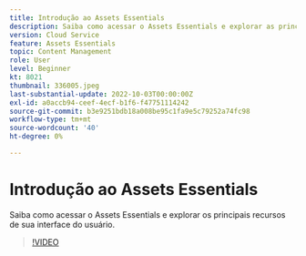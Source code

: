 ```yaml
---
title: Introdução ao Assets Essentials
description: Saiba como acessar o Assets Essentials e explorar as principais facetas de sua interface do usuário.
version: Cloud Service
feature: Assets Essentials
topic: Content Management
role: User
level: Beginner
kt: 8021
thumbnail: 336005.jpeg
last-substantial-update: 2022-10-03T00:00:00Z
exl-id: a0accb94-ceef-4ecf-b1f6-f47751114242
source-git-commit: b3e9251bdb18a008be95c1fa9e5c79252a74fc98
workflow-type: tm+mt
source-wordcount: '40'
ht-degree: 0%

---
```


# Introdução ao Assets Essentials

Saiba como acessar o Assets Essentials e explorar os principais recursos de sua interface do usuário.

>[!VIDEO](https://video.tv.adobe.com/v/336005?quality=12&learn=on)

